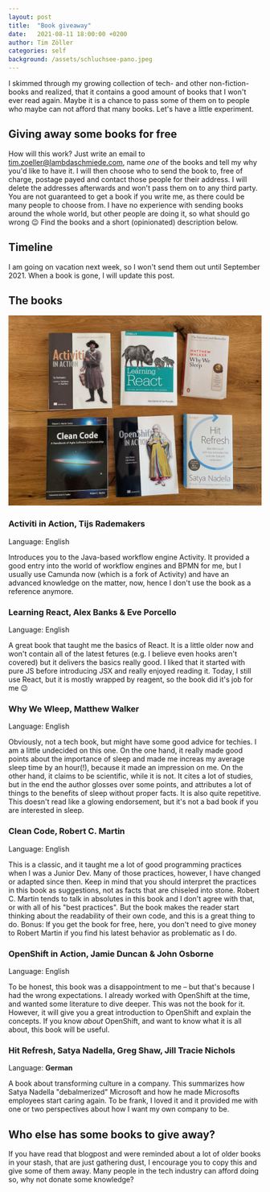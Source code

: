 ```yaml
---
layout: post
title:  "Book giveaway"
date:   2021-08-11 18:00:00 +0200
author: Tim Zöller
categories: self
background: /assets/schluchsee-pano.jpeg
---
```


I skimmed through my growing collection of tech- and other non-fiction-books and realized, that it contains a good amount of books that I won't ever read again. Maybe it is a chance to pass some of them on to people who maybe can not afford that many books. Let's have a little experiment.

## Giving away some books for free
How will this work? Just write an email to [tim.zoeller@lambdaschmiede.com](mailto:tim.zoeller@lambdaschmiede.com), name *one* of the books and tell my why you'd like to have it. I will then choose who to send the book to, free of charge, postage payed and contact those people for their address. I will delete the addresses afterwards and won't pass them on to any third party. You are not guaranteed to get a book if you write me, as there could be many people to choose from. I have no experience with sending books around the whole world, but other people are doing it, so what should go wrong 😉 Find the books and a short (opinionated) description below.

## Timeline
I am going on vacation next week, so I won't send them out until September 2021. When a book is gone, I will update this post.

## The books
![Books on a table](/assets/20210811/books.jpeg "The books")

### Activiti in Action, Tijs Rademakers
Language: English

Introduces you to the Java-based workflow engine Activity. It provided a good entry into the world of workflow engines and BPMN for me, but I usually use Camunda now (which is a fork of Activity) and have an advanced knowledge on the matter, now, hence I don't use the book as a reference anymore.

### Learning React, Alex Banks & Eve Porcello
Language: English

A great book that taught me the basics of React. It is a little older now and won't contain all of the latest fetures (e.g. I believe even hooks aren't covered) but it delivers the basics really good. I liked that it started with pure JS before introducing JSX and really enjoyed reading it. Today, I still use React, but it is mostly wrapped by reagent, so the book did it's job for me 😉

### Why We Wleep, Matthew Walker
Language: English

Obviously, not a tech book, but might have some good advice for techies. I am a little undecided on this one. On the one hand, it really made good points about the importance of sleep and made me increas my average sleep time by an hour(!), because it made an impression on me. On the other hand, it claims to be scientific, while it is not. It cites a lot of studies, but in the end the author glosses over some points, and attributes a lot of things to the benefits of sleep without proper facts. It is also quite repetitive. This doesn't read like a glowing endorsement, but it's not a bad book if you are interested in sleep.

### Clean Code, Robert C. Martin
Language: English

This is a classic, and it taught me a lot of good programming practices when I was a Junior Dev. Many of those practices, however, I have changed or adapted since then. Keep in mind that you should interpret the practices in this book as suggestions, not as facts that are chiseled into stone. Robert C. Martin tends to talk in absolutes in this book and I don't agree with that, or with all of his "best practices". But the book makes the reader start thinking about the readability of their own code, and this is a great thing to do. 
Bonus: If you get the book for free, here, you don't need to give money to Robert Martin if you find his latest behavior as problematic as I do.

### OpenShift in Action, Jamie Duncan & John Osborne
Language: English

To be honest, this book was a disappointment to me – but that's because I had the wrong expectations. I already worked with OpenShift at the time, and wanted some literature to dive deeper. This was not the book for it. However, it will give you a great introduction to OpenShift and explain the concepts. If you know *about* OpenShift, and want to know what it is all about, this book will be useful.

### Hit Refresh, Satya Nadella, Greg Shaw, Jill Tracie Nichols
Language: **German**

A book about transforming culture in a company. This summarizes how Satya Nadella "debalmerized" Microsoft and how he made Microsofts employees start caring again. To be frank, I loved it and it provided me with one or two perspectives about how I want my own company to be.

## Who else has some books to give away?
If you have read that blogpost and were reminded about a lot of older books in your stash, that are just gathering dust, I encourage you to copy this and give some of them away. Many people in the tech industry can afford doing so, why not donate some knowledge?
